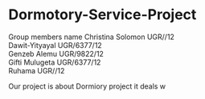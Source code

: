 # Dormotory-Service-Project
Group members name
Christina Solomon UGR//12<br>
Dawit-Yityayal  UGR/6377/12<br>
Genzeb Alemu UGR/9822/12<br>
Gifti Mulugeta UGR/6377/12<br>
Ruhama UGR//12<br>


Our project is about Dormiory project it deals w


